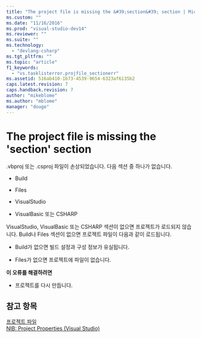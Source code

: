 ```yaml
---
title: "The project file is missing the &#39;section&#39; section | Microsoft Docs"
ms.custom: ""
ms.date: "11/16/2016"
ms.prod: "visual-studio-dev14"
ms.reviewer: ""
ms.suite: ""
ms.technology: 
  - "devlang-csharp"
ms.tgt_pltfrm: ""
ms.topic: "article"
f1_keywords: 
  - "vs.tasklisterror.projfile_sectionerr"
ms.assetid: 516ab410-1b73-4539-9654-6323af6135b2
caps.latest.revision: 7
caps.handback.revision: 7
author: "mikeblome"
ms.author: "mblome"
manager: "douge"
---
```

# The project file is missing the &#39;section&#39; section
.vbproj 또는 .csproj 파일이 손상되었습니다.  다음 섹션 중 하나가 없습니다.  
  
-   Build  
  
-   Files  
  
-   VisualStudio  
  
-   VisualBasic 또는 CSHARP  
  
 VisualStudio, VisualBasic 또는 CSHARP 섹션이 없으면 프로젝트가 로드되지 않습니다.  Build나 Files 섹션이 없으면 프로젝트 파일이 다음과 같이 로드됩니다.  
  
-   Build가 없으면 빌드 설정과 구성 정보가 유실됩니다.  
  
-   Files가 없으면 프로젝트에 파일이 없습니다.  
  
 **이 오류를 해결하려면**  
  
-   프로젝트를 다시 만듭니다.  
  
## 참고 항목  
 [프로젝트 파일](/visual-cpp/ide/project-files)   
 [NIB: Project Properties \(Visual Studio\)](http://msdn.microsoft.com/ko-kr/eb4c97ed-f667-4850-98d0-6e2a4d21bbca)